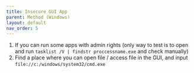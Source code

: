 ```yaml
---
title: Insecure GUI App
parent: Method (Windows)
layout: default
nav_order: 5
---
```


1. If you can run some apps with admin rights (only way to test is to open and run `tasklist /V | findstr proccessname.exe` and check manually)
2. Find a place where you can open file / access file in the GUI, and input `file://c:/windows/system32/cmd.exe`
